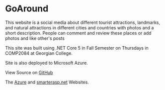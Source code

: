 <h1>GoAround</h1>
<p>This website is a social media about different tourist attractions, landmarks, and natural
attractions in different cities and countries with photos and a short description. People can
comment and review these places or add photos and like other's posts</p>
<p>This site was built using .NET Core 5 in Fall Semester on Thursdays in COMP2084 at Georgian College.</p>
<p>Site is also deployed to Microsoft Azure.</p>
<p>View Source on <a href="https://github.com/nafisstaha/GoAround">GitHub<a/></p>
<p>The <a href="https://goaround.azurewebsites.net/">Azure</a> and <a href="http://nafisstaha-001-site1.htempurl.com/">smarterasp.net</a> Websites.</p>


